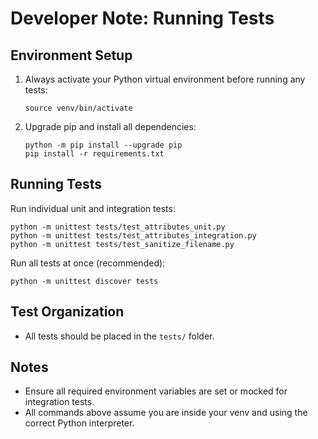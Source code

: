# Developer Note: Running Tests

## Environment Setup
1. Always activate your Python virtual environment before running any tests:
	```
	source venv/bin/activate
	```
2. Upgrade pip and install all dependencies:
	```
	python -m pip install --upgrade pip
	pip install -r requirements.txt
	```


## Running Tests
Run individual unit and integration tests:
```
python -m unittest tests/test_attributes_unit.py
python -m unittest tests/test_attributes_integration.py
python -m unittest tests/test_sanitize_filename.py
```

Run all tests at once (recommended):
```
python -m unittest discover tests
```

## Test Organization
- All tests should be placed in the `tests/` folder.

## Notes
- Ensure all required environment variables are set or mocked for integration tests.
- All commands above assume you are inside your venv and using the correct Python interpreter.
